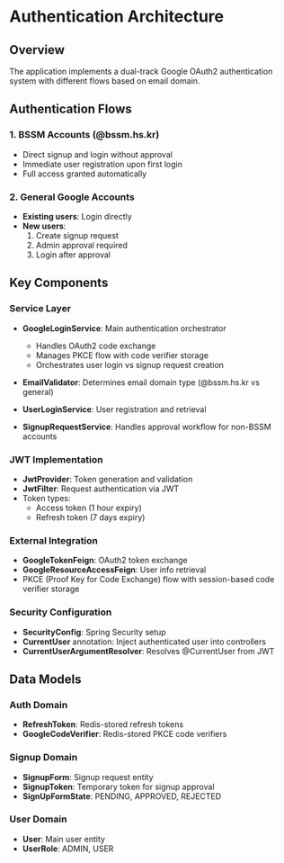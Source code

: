 # Authentication Architecture

## Overview
The application implements a dual-track Google OAuth2 authentication system with different flows based on email domain.

## Authentication Flows

### 1. BSSM Accounts (@bssm.hs.kr)
- Direct signup and login without approval
- Immediate user registration upon first login
- Full access granted automatically

### 2. General Google Accounts
- **Existing users**: Login directly
- **New users**: 
  1. Create signup request
  2. Admin approval required
  3. Login after approval

## Key Components

### Service Layer
- **GoogleLoginService**: Main authentication orchestrator
  - Handles OAuth2 code exchange
  - Manages PKCE flow with code verifier storage
  - Orchestrates user login vs signup request creation
  
- **EmailValidator**: Determines email domain type (@bssm.hs.kr vs general)

- **UserLoginService**: User registration and retrieval

- **SignupRequestService**: Handles approval workflow for non-BSSM accounts

### JWT Implementation
- **JwtProvider**: Token generation and validation
- **JwtFilter**: Request authentication via JWT
- Token types:
  - Access token (1 hour expiry)
  - Refresh token (7 days expiry)

### External Integration
- **GoogleTokenFeign**: OAuth2 token exchange
- **GoogleResourceAccessFeign**: User info retrieval
- PKCE (Proof Key for Code Exchange) flow with session-based code verifier storage

### Security Configuration
- **SecurityConfig**: Spring Security setup
- **CurrentUser** annotation: Inject authenticated user into controllers
- **CurrentUserArgumentResolver**: Resolves @CurrentUser from JWT

## Data Models

### Auth Domain
- **RefreshToken**: Redis-stored refresh tokens
- **GoogleCodeVerifier**: Redis-stored PKCE code verifiers

### Signup Domain
- **SignupForm**: Signup request entity
- **SignupToken**: Temporary token for signup approval
- **SignUpFormState**: PENDING, APPROVED, REJECTED

### User Domain
- **User**: Main user entity
- **UserRole**: ADMIN, USER